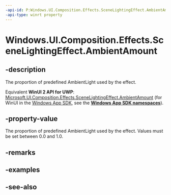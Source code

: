 ```yaml
---
-api-id: P:Windows.UI.Composition.Effects.SceneLightingEffect.AmbientAmount
-api-type: winrt property
---
```


<!-- Property syntax
public float AmbientAmount { get;  set; }
-->

# Windows.UI.Composition.Effects.SceneLightingEffect.AmbientAmount

## -description
The proportion of predefined AmbientLight used by the effect.

Equivalent **WinUI 2 API for UWP**: [Microsoft.UI.Composition.Effects.SceneLightingEffect.AmbientAmount](/windows/winui/api/microsoft.ui.composition.effects.scenelightingeffect.ambientamount) (for WinUI in the [Windows App SDK](/windows/apps/windows-app-sdk/), see the **[Windows App SDK namespaces](/windows/windows-app-sdk/api/winrt/)**).

## -property-value
The proportion of predefined AmbientLight used by the effect. Values must be set between 0.0 and 1.0.

## -remarks

## -examples

## -see-also
